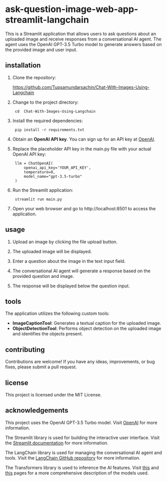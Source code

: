 # ask-question-image-web-app-streamlit-langchain




This is a Streamlit application that allows users to ask questions about an uploaded image and receive responses from a conversational AI agent. The agent uses the OpenAI GPT-3.5 Turbo model to generate answers based on the provided image and user input.

## installation

1. Clone the repository:

     https://github.com/Tupsamundarsachin/Chat-With-Images-Using-Langchain   
        
2. Change to the project directory:

        cd  Chat-With-Images-Using-Langchain
        
3. Install the required dependencies:

        pip install -r requirements.txt

4. Obtain an **OpenAI API key**. You can sign up for an API key at [OpenAI](https://platform.openai.com).

5. Replace the placeholder API key in the main.py file with your actual OpenAI API key:

        llm = ChatOpenAI(
            openai_api_key='YOUR_API_KEY',
            temperature=0,
            model_name="gpt-3.5-turbo"
        )

6. Run the Streamlit application:

        streamlit run main.py

7. Open your web browser and go to http://localhost:8501 to access the application.

## usage

1. Upload an image by clicking the file upload button.

2. The uploaded image will be displayed.

3. Enter a question about the image in the text input field.

4. The conversational AI agent will generate a response based on the provided question and image.

5. The response will be displayed below the question input.

## tools

The application utilizes the following custom tools:

- **ImageCaptionTool**: Generates a textual caption for the uploaded image.
- **ObjectDetectionTool**: Performs object detection on the uploaded image and identifies the objects present.

## contributing

Contributions are welcome! If you have any ideas, improvements, or bug fixes, please submit a pull request.

## license

This project is licensed under the MIT License.

## acknowledgements

This project uses the OpenAI GPT-3.5 Turbo model. Visit [OpenAI](https://openai.com/) for more information.

The Streamlit library is used for building the interactive user interface. Visit the [Streamlit documentation](https://docs.streamlit.io/) for more information.

The LangChain library is used for managing the conversational AI agent and tools. Visit the [LangChain GitHub repository](https://github.com/hwchase17/langchain) for more information.
    
The Transformers library is used to inference the AI features. Visit [this](https://huggingface.co/Salesforce/blip-image-captioning-large) and [this](https://huggingface.co/facebook/detr-resnet-50) pages for a more comprehensive description of the models used.
